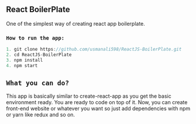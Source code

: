 ## React BoilerPlate

One of the simplest way of creating react app boilerplate.

### `How to run the app:` 

```js
1. git clone https://github.com/usmanali598/ReactJS-BoilerPlate.git
2. cd ReactJS-BoilerPlate
3. npm install
4. npm start
```

## `What you can do?`

This app is basically similar to create-react-app as you get the basic environment ready. You are ready to code on top of it. Now, you can create front-end website or whatever you want so just add dependencies with npm or yarn like redux and so on.